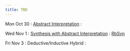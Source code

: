 ```yaml
---
title: TBD
---
```


Mon Oct 30
: [Abstract Interpretation](https://groups.seas.harvard.edu/courses/cs252/2015fa/lectures/Lec05-AbstractInt.pdf)
  : []()

Wed Nov 1
: [Synthesis with Abstract Interpretation](../lectures/lecture30-abstract.pdf)
  : [RbSyn](https://sankhs.com/static/rbsyn-pldi21.pdf)

Fri Nov 3
: Deductive/Inductive Hybrid
  : []()
